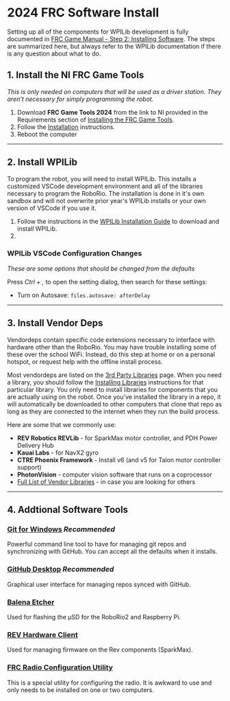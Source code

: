 # 2024 FRC Software Install

Setting up all of the components for WPILib development is fully documented in [FRC Game Manual - Step 2: Installing Software](https://docs.wpilib.org/en/stable/docs/zero-to-robot/step-2/index.html). The steps are summarized here, but always refer to the WPILib documentation if there is any question about what to do.

## 1. Install the NI FRC Game Tools
*This is only needed on computers that will be used as a driver station. They aren't necessary for simply programming the robot.*

1. Download **FRC Game Tools 2024** from the link to NI provided in the Requirements section of [Installing the FRC Game Tools](https://docs.wpilib.org/en/stable/docs/zero-to-robot/step-2/frc-game-tools.html).
2. Follow the [Installation](https://docs.wpilib.org/en/stable/docs/zero-to-robot/step-2/frc-game-tools.html#installation) instructions.
3. Reboot the computer

---
## 2. Install WPILib

To program the robot, you will need to install WPILib. This installs a customized VSCode development environment and all of the libraries necessary to program the RoboRio. The installation is done in it's own sandbox and will not overwrite prior year's WPILib installs or your own version of VSCode if you use it. 

1. Follow the instructions in the [WPILib Installation Guide](https://docs.wpilib.org/en/stable/docs/zero-to-robot/step-2/wpilib-setup.html) to download and install WPILib.
2. 

### WPILib VSCode Configuration Changes
*These are some options that should be changed from the defaults*

Press *Ctrl + ,* to open the setting dialog, then search for these settings:
- Turn on Autosave: `files.autosave: afterDelay`

---
## 3. Install Vendor Deps

Vendordeps contain specific code extensions necessary to interface with hardware other than the RoboRio. You may have trouble installing some of these over the school WiFi. Instead, do this step at home or on a personal hotspot, or request help with the offline install process.

Most vendordeps are listed on the [3rd Party Libraries](https://docs.wpilib.org/en/stable/docs/software/vscode-overview/3rd-party-libraries.html#rd-party-libraries) page. When you need a library, you should follow the [Installing Libraries](https://docs.wpilib.org/en/stable/docs/software/vscode-overview/3rd-party-libraries.html#installing-libraries) instructions for that particular library. You only need to install libraries for components that you are actually using on the robot. Once you've installed the library in a repo, it will automatically be downloaded to other computers that clone that repo as long as they are connected to the internet when they run the build process.

Here are some that we commonly use:
* **REV Robotics REVLib** - for SparkMax motor controller, and PDH Power Delivery Hub
* **Kauai Labs** - for NavX2 gyro
* **CTRE Phoenix Framework** - Install v6 (and v5 for Talon motor controller support)
* **PhotonVision** - computer vision software that runs on a coprocessor
* [Full List of Vendor Libraries](https://docs.wpilib.org/en/stable/docs/software/vscode-overview/3rd-party-libraries.html#vendor-libraries) - in case you are looking for others

---
## 4. Addtional Software Tools

### [Git for Windows](https://gitforwindows.org/) *Recommended*
Powerful command line tool to have for managing git repos and synchronizing with GitHub. You can accept all the defaults when it installs.

### [GitHub Desktop](https://desktop.github.com/) *Recommended*
Graphical user interface for managing repos synced with GitHub.

### [Balena Etcher](https://www.balena.io/etcher/) 
Used for flashing the µSD for the RoboRio2 and Raspberry Pi.

### [REV Hardware Client](https://docs.revrobotics.com/rev-hardware-client/) 
Used for managing firmware on the Rev components (SparkMax). 

### [FRC Radio Configuration Utility](https://docs.wpilib.org/en/stable/docs/zero-to-robot/step-3/radio-programming.html) 
This is a special utility for configuring the radio. It is awkward to use and only needs to be installed on one or two computers. 